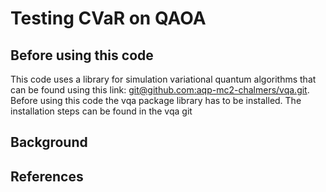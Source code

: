 
# Testing CVaR on QAOA
## Before using this code
This code uses a library for simulation variational quantum algorithms that can be found using this link: [git@github.com:aqp-mc2-chalmers/vqa.git](https://github.com/aqp-mc2-chalmers/vqa.git). 
Before using this code the vqa package library has to be installed. The installation steps can be found in the vqa git


## Background



## References
